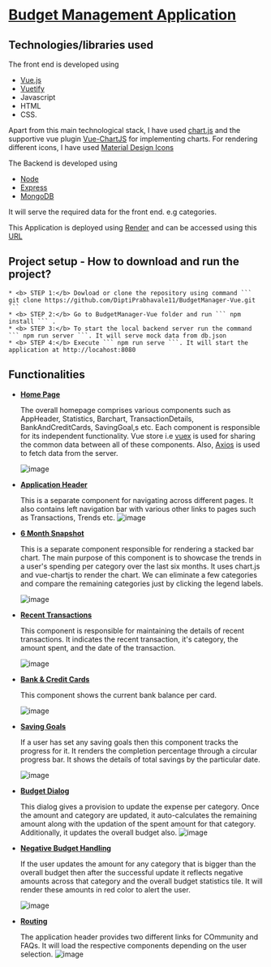 # [Budget Management Application](https://budgetmanager-vue.onrender.com/)

## Technologies/libraries used ##

The front end is developed using 
  - [Vue.js](https://vuejs.org/guide/introduction.html#what-is-vue)
  - [Vuetify](https://vuetifyjs.com/en/components/all/)
  -  Javascript
  -  HTML
  -  CSS.
 
 Apart from this main technological stack, I have used [chart.js](https://www.chartjs.org/docs/4.3.3/) and the supportive vue plugin [Vue-ChartJS](https://vue-chartjs.org/migration-guides/) for implementing charts. For rendering different icons, I have used [Material Design Icons](https://pictogrammers.com/library/mdi/)
  
The Backend is developed using 
  - [Node](https://nodejs.org/en)
  - [Express](https://expressjs.com/)
  - [MongoDB](https://www.mongodb.com/)

It will serve the required data for the front end. e.g categories.

This Application is deployed using [Render](https://dashboard.render.com/) and can be accessed using this [URL](https://budgetmanager-vue.onrender.com/)


## Project setup - How to download and run the project? ##

    * <b> STEP 1:</b> Dowload or clone the repository using command ``` git clone https://github.com/DiptiPrabhavale11/BudgetManager-Vue.git ```
    * <b> STEP 2:</b> Go to BudgetManager-Vue folder and run ``` npm install ``` .
    * <b> STEP 3:</b> To start the local backend server run the command ``` npm run server ```. It will serve mock data from db.json 
    * <b> STEP 4:</b> Execute ``` npm run serve ```. It will start the application at http://locahost:8080
 
## Functionalities ##
  
  *  <b>[Home Page](https://github.com/DiptiPrabhavale11/BudgetManager-Vue/blob/main/src/components/Dashboard.vue)</b>
  
      The overall homepage comprises various components such as AppHeader, Statistics, Barchart, TransactionDetails, BankAndCreditCards, SavingGoal,s etc. Each component is responsible for its independent functionality. Vue store i.e [vuex](https://vuex.vuejs.org/) is used for sharing the common data between all of these components. Also, [Axios](https://www.npmjs.com/package/axios) is used to fetch data from the server.
     
      ![image](https://github.com/DiptiPrabhavale11/BudgetManager-Vue/assets/113642858/a9511a0d-ecae-4206-822d-7d2d512561da)

  *  <b>[Application Header](https://github.com/DiptiPrabhavale11/BudgetManager-Vue/blob/main/src/components/AppHeader.vue)</b>
 
      This is a separate component for navigating across different pages. It also contains left navigation bar with various other links to pages such as Transactions, Trends etc.
      ![image](https://github.com/DiptiPrabhavale11/BudgetManager-Vue/assets/113642858/d0db9540-fe35-4270-a575-9684911a380e)


  *  <b>[6 Month Snapshot](https://github.com/DiptiPrabhavale11/BudgetManager-Vue/blob/main/src/components/BarChart.vue)</b>
  
      This is a separate component responsible for rendering a stacked bar chart. The main purpose of this component is to showcase the trends in a user's spending per category over the last six months. It uses chart.js and vue-chartjs to render the chart. We can eliminate a few categories and compare the remaining categories just by clicking the legend labels.
     
      ![image](https://github.com/DiptiPrabhavale11/BudgetManager-Vue/assets/113642858/4def6bcf-d1e2-48a1-81a0-8a8cde3e8c4f)

  *  <b>[Recent Transactions](https://github.com/DiptiPrabhavale11/BudgetManager-Vue/blob/main/src/components/TransactionDetails.vue)</b>
 
      This component is responsible for maintaining the details of recent transactions. It indicates the recent transaction, it's category, the amount spent, and the date of the transaction.
     
      ![image](https://github.com/DiptiPrabhavale11/BudgetManager-Vue/assets/113642858/be0b89ef-f7ac-4c53-b5ef-5c5603fd13cd)

  *  <b>[Bank & Credit Cards](https://github.com/DiptiPrabhavale11/BudgetManager-Vue/blob/main/src/components/BankAndCardDetails.vue)</b>

      This component shows the current bank balance per card.
     
      ![image](https://github.com/DiptiPrabhavale11/BudgetManager-Vue/assets/113642858/e611c22f-ffd5-43d9-8457-b485d27f7c13)

  *  <b>[Saving Goals](https://github.com/DiptiPrabhavale11/BudgetManager-Vue/blob/main/src/components/SavingGoals.vue)</b>
 
      If a user has set any saving goals then this component tracks the progress for it. It renders the completion percentage through a  circular progress bar. It shows the details of total savings by the particular date.
     
      ![image](https://github.com/DiptiPrabhavale11/BudgetManager-Vue/assets/113642858/3f31095d-765c-4bd5-964f-518aa0b86060)

  *  <b>[Budget Dialog](https://github.com/DiptiPrabhavale11/BudgetManager-Vue/blob/main/src/components/BudgetUpdateDialog.vue)</b>
 
      This dialog gives a provision to update the expense per category. Once the amount and category are updated, it auto-calculates the remaining amount along with the updation of the spent amount for that category. Additionally, it updates the overall budget also.
      ![image](https://github.com/DiptiPrabhavale11/BudgetManager-Vue/assets/113642858/a52030bc-e472-4c7d-8fdd-2de03bf70874)


  *  <b>[Negative Budget Handling](https://github.com/DiptiPrabhavale11/BudgetManager-Vue/blob/main/src/components/Statistics.vue)</b>
 
      If the user updates the amount for any category that is bigger than the overall budget then after the successful update it reflects negative amounts across that category and the overall budget statistics tile. It will render these amounts in red color to alert the user.
     
      ![image](https://github.com/DiptiPrabhavale11/BudgetManager-Vue/assets/113642858/e4d6d2cd-d02c-44d5-a2f6-65e4fdc75869)

  *  <b>[Routing](https://github.com/DiptiPrabhavale11/BudgetManager-Vue/blob/main/src/router/index.js)</b>
 
      The application header provides two different links for COmmunity and FAQs. It will load the respective components depending on the user selection.
      ![image](https://github.com/DiptiPrabhavale11/BudgetManager-Vue/assets/113642858/dde40afb-6a20-4757-9a4e-e1a178f2ca33)



